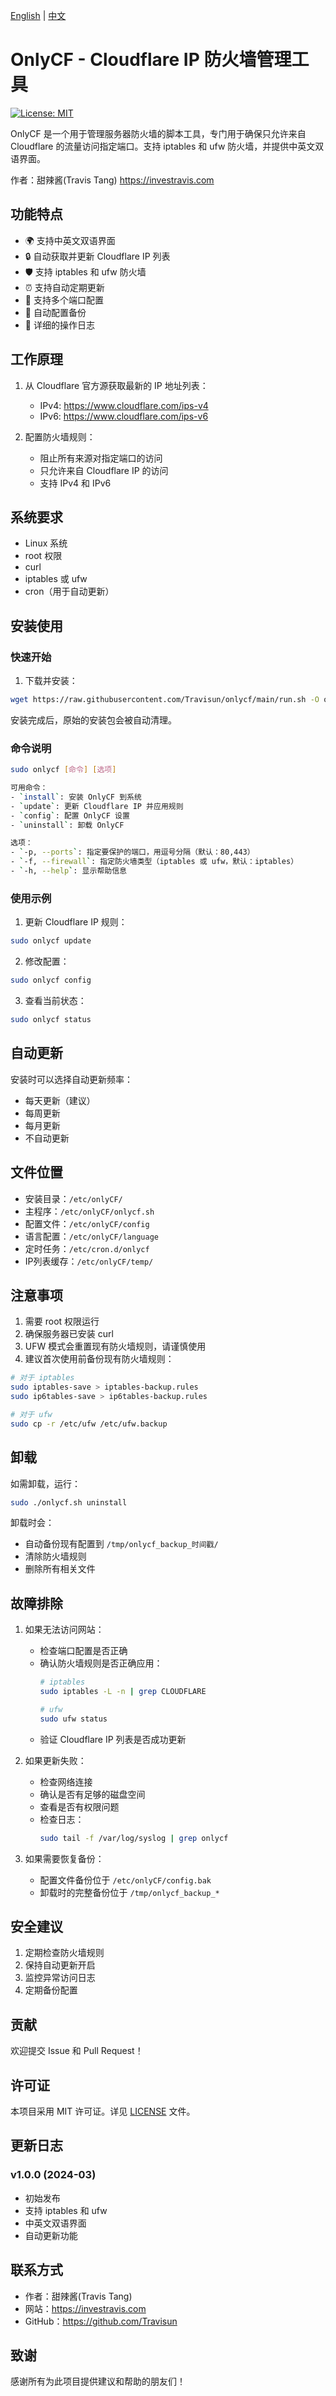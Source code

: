 [English](README_EN.md) | [中文](README.md)

# OnlyCF - Cloudflare IP 防火墙管理工具

[![License: MIT](https://img.shields.io/badge/License-MIT-yellow.svg)](https://opensource.org/licenses/MIT)

OnlyCF 是一个用于管理服务器防火墙的脚本工具，专门用于确保只允许来自 Cloudflare 的流量访问指定端口。支持 iptables 和 ufw 防火墙，并提供中英文双语界面。

作者：甜辣酱(Travis Tang) https://investravis.com

## 功能特点

- 🌍 支持中英文双语界面
- 🔒 自动获取并更新 Cloudflare IP 列表
- 🛡️ 支持 iptables 和 ufw 防火墙
- ⏰ 支持自动定期更新
- 🔄 支持多个端口配置
- 💾 自动配置备份
- 📝 详细的操作日志

## 工作原理

1. 从 Cloudflare 官方源获取最新的 IP 地址列表：
   - IPv4: https://www.cloudflare.com/ips-v4
   - IPv6: https://www.cloudflare.com/ips-v6

2. 配置防火墙规则：
   - 阻止所有来源对指定端口的访问
   - 只允许来自 Cloudflare IP 的访问
   - 支持 IPv4 和 IPv6

## 系统要求

- Linux 系统
- root 权限
- curl
- iptables 或 ufw
- cron（用于自动更新）

## 安装使用

### 快速开始

1. 下载并安装：
```bash
wget https://raw.githubusercontent.com/Travisun/onlycf/main/run.sh -O onlycf.sh && chmod +x onlycf.sh
```

安装完成后，原始的安装包会被自动清理。

### 命令说明
```bash
sudo onlycf [命令] [选项]

可用命令：
- `install`: 安装 OnlyCF 到系统
- `update`: 更新 Cloudflare IP 并应用规则
- `config`: 配置 OnlyCF 设置
- `uninstall`: 卸载 OnlyCF

选项：
- `-p, --ports`: 指定要保护的端口，用逗号分隔（默认：80,443）
- `-f, --firewall`: 指定防火墙类型（iptables 或 ufw，默认：iptables）
- `-h, --help`: 显示帮助信息
```

### 使用示例

1. 更新 Cloudflare IP 规则：
```bash
sudo onlycf update
```

2. 修改配置：
```bash
sudo onlycf config
```

3. 查看当前状态：
```bash
sudo onlycf status
```

## 自动更新

安装时可以选择自动更新频率：
- 每天更新（建议）
- 每周更新
- 每月更新
- 不自动更新

## 文件位置

- 安装目录：`/etc/onlyCF/`
- 主程序：`/etc/onlyCF/onlycf.sh`
- 配置文件：`/etc/onlyCF/config`
- 语言配置：`/etc/onlyCF/language`
- 定时任务：`/etc/cron.d/onlycf`
- IP列表缓存：`/etc/onlyCF/temp/`

## 注意事项

1. 需要 root 权限运行
2. 确保服务器已安装 curl
3. UFW 模式会重置现有防火墙规则，请谨慎使用
4. 建议首次使用前备份现有防火墙规则：
```bash
# 对于 iptables
sudo iptables-save > iptables-backup.rules
sudo ip6tables-save > ip6tables-backup.rules

# 对于 ufw
sudo cp -r /etc/ufw /etc/ufw.backup
```

## 卸载

如需卸载，运行：
```bash
sudo ./onlycf.sh uninstall
```

卸载时会：
- 自动备份现有配置到 `/tmp/onlycf_backup_时间戳/`
- 清除防火墙规则
- 删除所有相关文件

## 故障排除

1. 如果无法访问网站：
   - 检查端口配置是否正确
   - 确认防火墙规则是否正确应用：
     ```bash
     # iptables
     sudo iptables -L -n | grep CLOUDFLARE
     
     # ufw
     sudo ufw status
     ```
   - 验证 Cloudflare IP 列表是否成功更新

2. 如果更新失败：
   - 检查网络连接
   - 确认是否有足够的磁盘空间
   - 查看是否有权限问题
   - 检查日志：
     ```bash
     sudo tail -f /var/log/syslog | grep onlycf
     ```

3. 如果需要恢复备份：
   - 配置文件备份位于 `/etc/onlyCF/config.bak`
   - 卸载时的完整备份位于 `/tmp/onlycf_backup_*`

## 安全建议

1. 定期检查防火墙规则
2. 保持自动更新开启
3. 监控异常访问日志
4. 定期备份配置

## 贡献

欢迎提交 Issue 和 Pull Request！

## 许可证

本项目采用 MIT 许可证。详见 [LICENSE](LICENSE) 文件。

## 更新日志

### v1.0.0 (2024-03)
- 初始发布
- 支持 iptables 和 ufw
- 中英文双语界面
- 自动更新功能

## 联系方式

- 作者：甜辣酱(Travis Tang)
- 网站：https://investravis.com
- GitHub：https://github.com/Travisun

## 致谢

感谢所有为此项目提供建议和帮助的朋友们！
